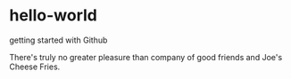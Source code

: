 # hello-world
getting started with Github

There's truly no greater pleasure than company of good friends and Joe's Cheese Fries.
